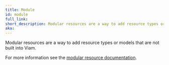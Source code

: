 ```yaml
---
title: Module
id: module
full_link:
short_description: Modular resources are a way to add resource types or models that are not built into Viam.
aka:
---
```


Modular resources are a way to add resource types or models that are not built into Viam.

For more information see the [modular resource documentation](/extend/modular-resources/).
